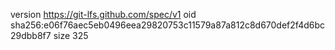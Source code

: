 version https://git-lfs.github.com/spec/v1
oid sha256:e06f76aec5eb0496eea29820753c11579a87a812c8d670def2f4d6bc29dbb8f7
size 325
